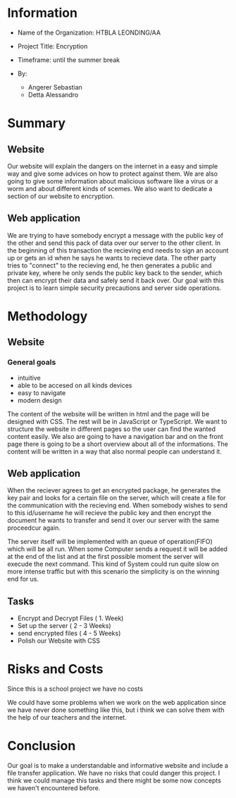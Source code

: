 # Information
- Name of the Organization: HTBLA LEONDING/AA

- Project Title: Encryption

- Timeframe: until the summer break

- By:
  - Angerer Sebastian
  - Detta Alessandro

# Summary
## Website
Our website will explain the dangers on the internet in a easy and simple way and give some advices on how to protect against them. We are also going to give some information about malicious software like a virus or a worm and about different kinds of scemes. We also want to dedicate a section of our website to encryption.

## Web application
We are trying to have somebody encrypt a message with the public key of the other and send this pack of data over our server to the other client. In the beginning of this transaction the recieving end needs to sign an account up or gets an id when he says he wants to recieve data. The other party tries to "connect" to the recieving end, he then generates a public and private key, where he only sends the public key back to the sender, which then can encrypt their data and safely send it back over.
Our goal with this project is to learn simple security precautions and server side operations.

# Methodology
## Website
### General goals
- intuitive
- able to be accesed on all kinds devices
- easy to navigate
- modern design 

The content of the website will be written in html and the page will be designed with CSS. The rest will be in JavaScript or TypeScript. We want to structure the website in different pages so the user can find the wanted content easily. We also are going to have a navigation bar and on the front page there is going to be a short overview about all of the informations. The content will be written in a way that also normal people can understand it.

## Web application
When the reciever agrees to get an encrypted package, he generates the key pair and looks for a certain file on the server, which will create a file for the communication with the recieving end. When somebody wishes to send to this id/username he will recieve the public key and then encrypt the document he wants to transfer and send it over our server with the same proceedcur again.

The server itself will be implemented with an queue of operation(FIFO) which will be all run. When some Computer sends a request it will be added at the end of the list and at the first possible moment the server will execude the next command. This kind of System could run quite slow on more intense traffic but with this scenario the simplicity is on the winning end for us.

## Tasks

- Encrypt and Decrypt Files ( 1. Week)
- Set up the server ( 2 - 3 Weeks)
- send encrypted files ( 4 - 5 Weeks)
- Polish our Website with CSS

# Risks and Costs

Since this is a school project we have no costs

We could have some problems when we work on the web application since we have never done something like this, but i think we can solve them with the help of our teachers and the internet.

# Conclusion
Our goal is to make a understandable and informative website and include a file transfer application. We have no risks that could danger this project. I think we could manage this tasks and there might be some now concepts we haven't encountered before. 
